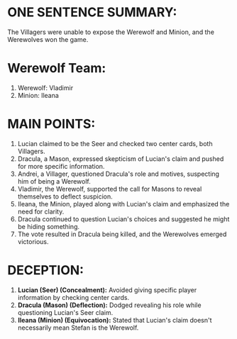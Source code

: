# ONE SENTENCE SUMMARY:
The Villagers were unable to expose the Werewolf and Minion, and the Werewolves won the game.

# Werewolf Team:
1. Werewolf: Vladimir
2. Minion: Ileana

# MAIN POINTS:
1. Lucian claimed to be the Seer and checked two center cards, both Villagers.
2. Dracula, a Mason, expressed skepticism of Lucian's claim and pushed for more specific information.
3. Andrei, a Villager, questioned Dracula's role and motives, suspecting him of being a Werewolf.
4. Vladimir, the Werewolf, supported the call for Masons to reveal themselves to deflect suspicion.
5. Ileana, the Minion, played along with Lucian's claim and emphasized the need for clarity.
6. Dracula continued to question Lucian's choices and suggested he might be hiding something.
7. The vote resulted in Dracula being killed, and the Werewolves emerged victorious.

# DECEPTION:
1. **Lucian (Seer) (Concealment):** Avoided giving specific player information by checking center cards.
2. **Dracula (Mason) (Deflection):** Dodged revealing his role while questioning Lucian's Seer claim.
3. **Ileana (Minion) (Equivocation):** Stated that Lucian's claim doesn't necessarily mean Stefan is the Werewolf.